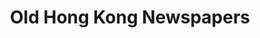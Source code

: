 ---
objectid: '21'
title: Old Hong Kong Newspapers
alternatetitle:
external_url: https://mmis.hkpl.gov.hk/old-hk-collection
category: Newspapers (primary sources)
institution: Hong Kong Public Libraries
description: The collection provides digitized images of old Hong Kong newspapers
  from the library, which are accessible through the Multimedia Information System
  of Hong Kong Public Libraries.
layout: resource
---